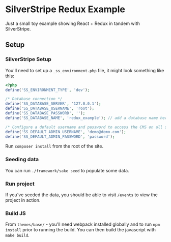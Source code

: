 # SilverStripe Redux Example
Just a small toy example showing React + Redux in tandem with SilverStripe.

## Setup
### SilverStripe Setup
You'll need to set up a `_ss_environment.php` file, it might look something like this:

```php
<?php
define('SS_ENVIRONMENT_TYPE', 'dev');

/* Database connection */
define('SS_DATABASE_SERVER', '127.0.0.1');
define('SS_DATABASE_USERNAME', 'root');
define('SS_DATABASE_PASSWORD', '');
define('SS_DATABASE_NAME', 'redux_example'); // add a database name here

/* Configure a default username and password to access the CMS on all sites in this environment. */
define('SS_DEFAULT_ADMIN_USERNAME', 'demo@demo.com');
define('SS_DEFAULT_ADMIN_PASSWORD', 'password');
```

Run `composer install` from the root of the site.

### Seeding data
You can run `./framework/sake seed` to populate some data.

### Run project
If you've seeded the data, you should be able to visit `/events` to view the project in action.

### Build JS
From `themes/base/` - you'll need webpack installed globally and to run `npm install` prior to running the build. You
can then build the javascript with `make build`.

